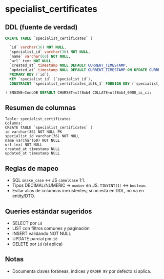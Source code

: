 # specialist_certificates

## DDL (fuente de verdad)
```sql
CREATE TABLE `specialist_certificates` (

  `id` varchar(36) NOT NULL,
  `specialist_id` varchar(36) NOT NULL,
  `name` varchar(60) NOT NULL,
  `url` text NOT NULL,
  `created_at` timestamp NULL DEFAULT CURRENT_TIMESTAMP,
  `updated_at` timestamp NULL DEFAULT CURRENT_TIMESTAMP ON UPDATE CURRENT_TIMESTAMP,
  PRIMARY KEY (`id`),
  KEY `specialist_id` (`specialist_id`),
  CONSTRAINT `specialist_certificates_ibfk_1` FOREIGN KEY (`specialist_id`) REFERENCES `users` (`id`) ON DELETE CASCADE

) ENGINE=InnoDB DEFAULT CHARSET=utf8mb4 COLLATE=utf8mb4_0900_ai_ci;
```

## Resumen de columnas
```
Table: specialist_certificates
Columns:
CREATE TABLE `specialist_certificates` (
id varchar(36) NOT NULL PK
specialist_id varchar(36) NOT NULL
name varchar(60) NOT NULL
url text NOT NULL
created_at timestamp NULL
updated_at timestamp NULL
```

## Reglas de mapeo
- SQL `snake_case` ↔ JS `camelCase` 1:1.
- Tipos DECIMAL/NUMERIC → `number` en JS. `TINYINT(1)` ↔ `boolean`.
- Evitar alias de columnas inexistentes; si no está en DDL, no va en entity/DTO.

## Queries estándar sugeridos
- SELECT por `id`
- LIST con filtros comunes y paginación
- INSERT validando NOT NULL
- UPDATE parcial por `id`
- DELETE por `id` (si aplica)

## Notas
- Documenta claves foráneas, índices y `ORDER BY` por defecto si aplica.
